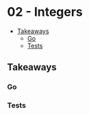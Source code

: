 # 02 - Integers

<!-- START doctoc generated TOC please keep comment here to allow auto update -->
<!-- DON'T EDIT THIS SECTION, INSTEAD RE-RUN doctoc TO UPDATE -->


- [Takeaways](#takeaways)
  - [Go](#go)
  - [Tests](#tests)

<!-- END doctoc generated TOC please keep comment here to allow auto update -->

## Takeaways

### Go



### Tests
